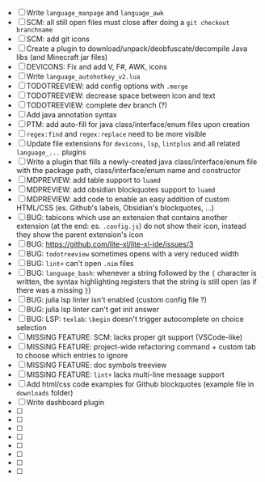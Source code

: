 
- [ ] Write `language_manpage` and `language_awk`
- [ ] SCM: all still open files must close after doing a `git checkout branchname`
- [ ] SCM: add git icons
- [ ] Create a plugin to download/unpack/deobfuscate/decompile Java libs (and Minecraft jar files)
- [ ] DEVICONS: Fix and add V, F#, AWK, icons
- [ ] Write `language_autohotkey_v2.lua`
- [ ] TODOTREEVIEW: add config options with `.merge`
- [ ] TODOTREEVIEW: decrease space between icon and text
- [ ] TODOTREEVIEW: complete dev branch (?)
- [ ] Add java annotation syntax
- [ ] PTM: add auto-fill for java class/interface/enum files upon creation
- [ ] `regex:find` and `regex:replace` need to be more visible
- [ ] Update file extensions for `devicons`, `lsp`, `lintplus` and all related `language_...` plugins
- [ ] Write a plugin that fills a newly-created java class/interface/enum file with the package path, class/interface/enum name and constructor
- [ ] MDPREVIEW: add table support to `luamd`
- [ ] MDPREVIEW: add obsidian blockquotes support to `luamd`
- [ ] MDPREVIEW: add code to enable an easy addition of custom HTML/CSS (es. Github's labels, Obsidian's blockquotes, ...)
- [ ] BUG: tabicons which use an extension that contains another extension (at the end: es. `.config.js`) do not show their icon, instead they show the parent extension's icon
- [ ] BUG: https://github.com/lite-xl/lite-xl-ide/issues/3
- [ ] BUG: `todotreeview` sometimes opens with a very reduced width
- [ ] BUG: `lint+` can't open `.nim` files
- [ ] BUG: `language_bash`: whenever a string followed by the `{` character is written, the syntax highlighting registers that the string is still open (as if there was a missing `}`)
- [ ] BUG: julia lsp linter isn't enabled (custom config file ?)
- [ ] BUG: julia lsp linter can't get init answer
- [ ] BUG: LSP: `texlab`: `\begin` doesn't trigger autocomplete on choice selection
- [ ] MISSING FEATURE: SCM: lacks proper git support (VSCode-like)
- [ ] MISSING FEATURE: project-wide refactoring command + custom tab to choose which entries to ignore
- [ ] MISSING FEATURE: doc symbols treeview
- [ ] MISSING FEATURE: `lint+` lacks multi-line message support
- [ ] Add html/css code examples for Github blockquotes (example file in `downloads` folder)
- [ ] Write dashboard plugin
- [ ] 
- [ ] 
- [ ] 
- [ ] 
- [ ] 
- [ ] 
- [ ] 
- [ ] 

